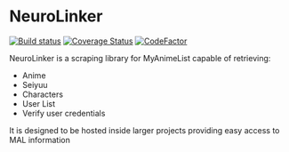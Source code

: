 # NeuroLinker

[![Build status](https://ci.appveyor.com/api/projects/status/9b4g7lh6w7pxw03d/branch/master?svg=true)](https://ci.appveyor.com/project/DeadlyEmbrace/neurolinker/branch/master)
[![Coverage Status](https://coveralls.io/repos/github/NinetailLabs/NeuroLinker/badge.svg?branch=master)](https://coveralls.io/github/NinetailLabs/NeuroLinker?branch=master)
[![CodeFactor](https://www.codefactor.io/repository/github/ninetaillabs/neurolinker/badge)](https://www.codefactor.io/repository/github/ninetaillabs/neurolinker)

NeuroLinker is a scraping library for MyAnimeList capable of retrieving:
- Anime
- Seiyuu
- Characters
- User List
- Verify user credentials

It is designed to be hosted inside larger projects providing easy access to MAL information